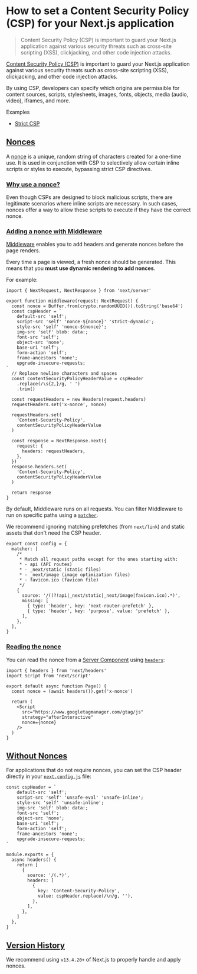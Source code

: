 # How to set a Content Security Policy (CSP) for your Next.js application

> Content Security Policy (CSP) is important to guard your Next.js application against various security threats such as cross-site scripting (XSS), clickjacking, and other code injection attacks.



[Content Security Policy (CSP)](https://developer.mozilla.org/docs/Web/HTTP/CSP) is important to guard your Next.js application against various security threats such as cross-site scripting (XSS), clickjacking, and other code injection attacks.

By using CSP, developers can specify which origins are permissible for content sources, scripts, stylesheets, images, fonts, objects, media (audio, video), iframes, and more.

Examples

*   [Strict CSP](https://github.com/vercel/next.js/tree/canary/examples/with-strict-csp)

## [Nonces](#nonces)

A [nonce](https://developer.mozilla.org/docs/Web/HTML/Global_attributes/nonce) is a unique, random string of characters created for a one-time use. It is used in conjunction with CSP to selectively allow certain inline scripts or styles to execute, bypassing strict CSP directives.

### [Why use a nonce?](#why-use-a-nonce)

Even though CSPs are designed to block malicious scripts, there are legitimate scenarios where inline scripts are necessary. In such cases, nonces offer a way to allow these scripts to execute if they have the correct nonce.

### [Adding a nonce with Middleware](#adding-a-nonce-with-middleware)

[Middleware](/docs/app/building-your-application/routing/middleware) enables you to add headers and generate nonces before the page renders.

Every time a page is viewed, a fresh nonce should be generated. This means that you **must use dynamic rendering to add nonces**.

For example:

    import { NextRequest, NextResponse } from 'next/server'
     
    export function middleware(request: NextRequest) {
      const nonce = Buffer.from(crypto.randomUUID()).toString('base64')
      const cspHeader = `
        default-src 'self';
        script-src 'self' 'nonce-${nonce}' 'strict-dynamic';
        style-src 'self' 'nonce-${nonce}';
        img-src 'self' blob: data:;
        font-src 'self';
        object-src 'none';
        base-uri 'self';
        form-action 'self';
        frame-ancestors 'none';
        upgrade-insecure-requests;
    `
      // Replace newline characters and spaces
      const contentSecurityPolicyHeaderValue = cspHeader
        .replace(/\s{2,}/g, ' ')
        .trim()
     
      const requestHeaders = new Headers(request.headers)
      requestHeaders.set('x-nonce', nonce)
     
      requestHeaders.set(
        'Content-Security-Policy',
        contentSecurityPolicyHeaderValue
      )
     
      const response = NextResponse.next({
        request: {
          headers: requestHeaders,
        },
      })
      response.headers.set(
        'Content-Security-Policy',
        contentSecurityPolicyHeaderValue
      )
     
      return response
    }

By default, Middleware runs on all requests. You can filter Middleware to run on specific paths using a [`matcher`](about:/docs/app/building-your-application/routing/middleware#matcher).

We recommend ignoring matching prefetches (from `next/link`) and static assets that don't need the CSP header.

    export const config = {
      matcher: [
        /*
         * Match all request paths except for the ones starting with:
         * - api (API routes)
         * - _next/static (static files)
         * - _next/image (image optimization files)
         * - favicon.ico (favicon file)
         */
        {
          source: '/((?!api|_next/static|_next/image|favicon.ico).*)',
          missing: [
            { type: 'header', key: 'next-router-prefetch' },
            { type: 'header', key: 'purpose', value: 'prefetch' },
          ],
        },
      ],
    }

### [Reading the nonce](#reading-the-nonce)

You can read the nonce from a [Server Component](/docs/app/getting-started/server-and-client-components) using [`headers`](/docs/app/api-reference/functions/headers):

    import { headers } from 'next/headers'
    import Script from 'next/script'
     
    export default async function Page() {
      const nonce = (await headers()).get('x-nonce')
     
      return (
        <Script
          src="https://www.googletagmanager.com/gtag/js"
          strategy="afterInteractive"
          nonce={nonce}
        />
      )
    }

## [Without Nonces](#without-nonces)

For applications that do not require nonces, you can set the CSP header directly in your [`next.config.js`](/docs/app/api-reference/config/next-config-js) file:

    const cspHeader = `
        default-src 'self';
        script-src 'self' 'unsafe-eval' 'unsafe-inline';
        style-src 'self' 'unsafe-inline';
        img-src 'self' blob: data:;
        font-src 'self';
        object-src 'none';
        base-uri 'self';
        form-action 'self';
        frame-ancestors 'none';
        upgrade-insecure-requests;
    `
     
    module.exports = {
      async headers() {
        return [
          {
            source: '/(.*)',
            headers: [
              {
                key: 'Content-Security-Policy',
                value: cspHeader.replace(/\n/g, ''),
              },
            ],
          },
        ]
      },
    }

## [Version History](#version-history)

We recommend using `v13.4.20+` of Next.js to properly handle and apply nonces.
